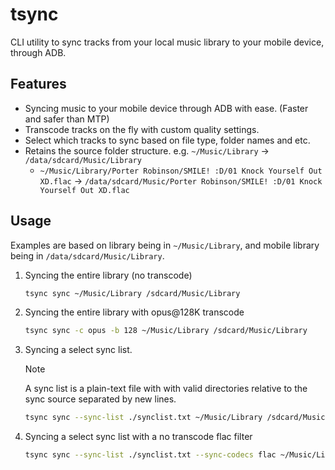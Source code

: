 # tsync

CLI utility to sync tracks from your local music library to your mobile device, through ADB.

## Features

- Syncing music to your mobile device through ADB with ease. (Faster and safer than MTP)
- Transcode tracks on the fly with custom quality settings.
- Select which tracks to sync based on file type, folder names and etc.
- Retains the source folder structure. e.g. `~/Music/Library` -> `/data/sdcard/Music/Library`
  - `~/Music/Library/Porter Robinson/SMILE! :D/01 Knock Yourself Out XD.flac` -> `/data/sdcard/Music/Porter Robinson/SMILE! :D/01 Knock Yourself Out XD.flac`

## Usage

Examples are based on library being in `~/Music/Library`, and mobile library being in `/data/sdcard/Music/Library`.

1. Syncing the entire library (no transcode)
   ```sh
   tsync sync ~/Music/Library /sdcard/Music/Library
   ```

2. Syncing the entire library with opus@128K transcode
   ```sh
   tsync sync -c opus -b 128 ~/Music/Library /sdcard/Music/Library
   ```

3. Syncing a select sync list.
   >[!NOTE]
   > A sync list is a plain-text file with with valid directories relative to the sync source separated by new lines.

   ```sh
   tsync sync --sync-list ./synclist.txt ~/Music/Library /sdcard/Music/Library
   ```

4. Syncing a select sync list with a no transcode flac filter
   ```sh
   tsync sync --sync-list ./synclist.txt --sync-codecs flac ~/Music/Library /sdcard/Music/Library
   ```
